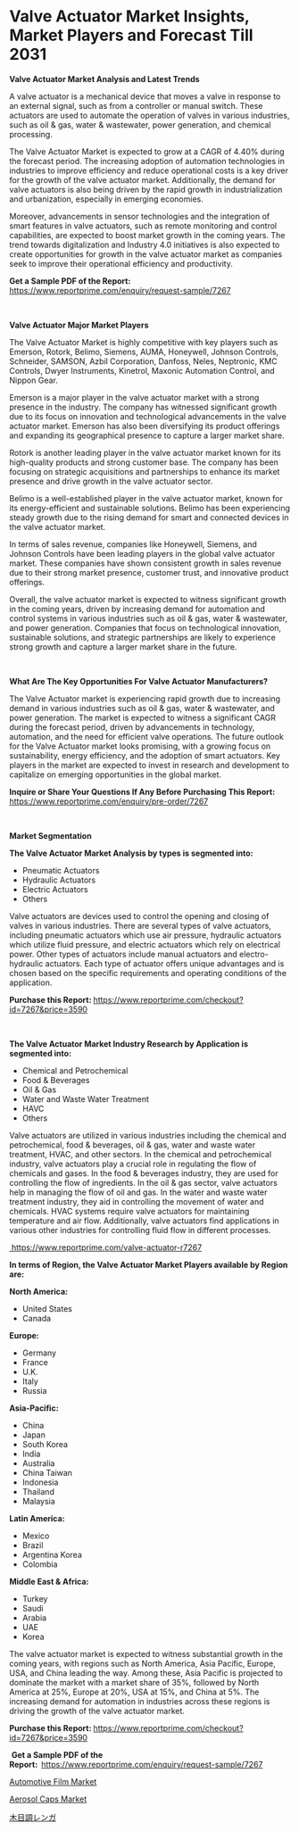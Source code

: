 <p><h1>Valve Actuator Market Insights, Market Players and Forecast Till 2031</h1></p><p><strong>Valve Actuator Market Analysis and Latest Trends</strong></p>
<p><p>A valve actuator is a mechanical device that moves a valve in response to an external signal, such as from a controller or manual switch. These actuators are used to automate the operation of valves in various industries, such as oil & gas, water & wastewater, power generation, and chemical processing.</p><p>The Valve Actuator Market is expected to grow at a CAGR of 4.40% during the forecast period. The increasing adoption of automation technologies in industries to improve efficiency and reduce operational costs is a key driver for the growth of the valve actuator market. Additionally, the demand for valve actuators is also being driven by the rapid growth in industrialization and urbanization, especially in emerging economies.</p><p>Moreover, advancements in sensor technologies and the integration of smart features in valve actuators, such as remote monitoring and control capabilities, are expected to boost market growth in the coming years. The trend towards digitalization and Industry 4.0 initiatives is also expected to create opportunities for growth in the valve actuator market as companies seek to improve their operational efficiency and productivity.</p></p>
<p><strong>Get a Sample PDF of the Report:&nbsp;</strong> <a href="https://www.reportprime.com/enquiry/request-sample/7267">https://www.reportprime.com/enquiry/request-sample/7267</a></p>
<p>&nbsp;</p>
<p><strong>Valve Actuator Major Market Players</strong></p>
<p><p>The Valve Actuator Market is highly competitive with key players such as Emerson, Rotork, Belimo, Siemens, AUMA, Honeywell, Johnson Controls, Schneider, SAMSON, Azbil Corporation, Danfoss, Neles, Neptronic, KMC Controls, Dwyer Instruments, Kinetrol, Maxonic Automation Control, and Nippon Gear.</p><p>Emerson is a major player in the valve actuator market with a strong presence in the industry. The company has witnessed significant growth due to its focus on innovation and technological advancements in the valve actuator market. Emerson has also been diversifying its product offerings and expanding its geographical presence to capture a larger market share.</p><p>Rotork is another leading player in the valve actuator market known for its high-quality products and strong customer base. The company has been focusing on strategic acquisitions and partnerships to enhance its market presence and drive growth in the valve actuator sector.</p><p>Belimo is a well-established player in the valve actuator market, known for its energy-efficient and sustainable solutions. Belimo has been experiencing steady growth due to the rising demand for smart and connected devices in the valve actuator market.</p><p>In terms of sales revenue, companies like Honeywell, Siemens, and Johnson Controls have been leading players in the global valve actuator market. These companies have shown consistent growth in sales revenue due to their strong market presence, customer trust, and innovative product offerings.</p><p>Overall, the valve actuator market is expected to witness significant growth in the coming years, driven by increasing demand for automation and control systems in various industries such as oil & gas, water & wastewater, and power generation. Companies that focus on technological innovation, sustainable solutions, and strategic partnerships are likely to experience strong growth and capture a larger market share in the future.</p></p>
<p>&nbsp;</p>
<p><strong>What Are The Key Opportunities For Valve Actuator Manufacturers?</strong></p>
<p><p>The Valve Actuator market is experiencing rapid growth due to increasing demand in various industries such as oil & gas, water & wastewater, and power generation. The market is expected to witness a significant CAGR during the forecast period, driven by advancements in technology, automation, and the need for efficient valve operations. The future outlook for the Valve Actuator market looks promising, with a growing focus on sustainability, energy efficiency, and the adoption of smart actuators. Key players in the market are expected to invest in research and development to capitalize on emerging opportunities in the global market.</p></p>
<p><strong>Inquire or Share Your Questions If Any Before Purchasing This Report:</strong> <a href="https://www.reportprime.com/enquiry/pre-order/7267">https://www.reportprime.com/enquiry/pre-order/7267</a></p>
<p>&nbsp;</p>
<p><strong>Market Segmentation</strong></p>
<p><strong>The Valve Actuator Market Analysis by types is segmented into:</strong></p>
<p><ul><li>Pneumatic Actuators</li><li>Hydraulic Actuators</li><li>Electric Actuators</li><li>Others</li></ul></p>
<p><p>Valve actuators are devices used to control the opening and closing of valves in various industries. There are several types of valve actuators, including pneumatic actuators which use air pressure, hydraulic actuators which utilize fluid pressure, and electric actuators which rely on electrical power. Other types of actuators include manual actuators and electro-hydraulic actuators. Each type of actuator offers unique advantages and is chosen based on the specific requirements and operating conditions of the application.</p></p>
<p><strong>Purchase this Report:&nbsp;</strong><a href="https://www.reportprime.com/checkout?id=7267&price=3590">https://www.reportprime.com/checkout?id=7267&price=3590</a></p>
<p>&nbsp;</p>
<p><strong>The Valve Actuator Market Industry Research by Application is segmented into:</strong></p>
<p><ul><li>Chemical and Petrochemical</li><li>Food & Beverages</li><li>Oil & Gas</li><li>Water and Waste Water Treatment</li><li>HAVC</li><li>Others</li></ul></p>
<p><p>Valve actuators are utilized in various industries including the chemical and petrochemical, food & beverages, oil & gas, water and waste water treatment, HVAC, and other sectors. In the chemical and petrochemical industry, valve actuators play a crucial role in regulating the flow of chemicals and gases. In the food & beverages industry, they are used for controlling the flow of ingredients. In the oil & gas sector, valve actuators help in managing the flow of oil and gas. In the water and waste water treatment industry, they aid in controlling the movement of water and chemicals. HVAC systems require valve actuators for maintaining temperature and air flow. Additionally, valve actuators find applications in various other industries for controlling fluid flow in different processes.</p></p>
<p><a href="https://www.reportprime.com/valve-actuator-r7267">&nbsp;https://www.reportprime.com/valve-actuator-r7267</a></p>
<p><strong>In terms of Region, the Valve Actuator Market Players available by Region are:</strong></p>
<p>
    <p> <strong> North America: </strong>
        <ul>
            <li>United States</li>
            <li>Canada</li>
        </ul>
        </p> 
    <p> <strong> Europe: </strong>
        <ul>
            <li>Germany</li>
            <li>France</li>
            <li>U.K.</li>
            <li>Italy</li>
            <li>Russia</li>
        </ul>
        </p> 
    <p> <strong> Asia-Pacific: </strong>
        <ul>
            <li>China</li>
            <li>Japan</li>
            <li>South Korea</li>
            <li>India</li>
            <li>Australia</li>
            <li>China Taiwan</li>
            <li>Indonesia</li>
            <li>Thailand</li>
            <li>Malaysia</li>
        </ul>
        </p> 
    <p> <strong> Latin America: </strong>
        <ul>
            <li>Mexico</li>
            <li>Brazil</li>
            <li>Argentina Korea</li>
            <li>Colombia</li>
        </ul>
        </p> 
    <p> <strong> Middle East & Africa: </strong>
        <ul>
            <li>Turkey</li>
            <li>Saudi</li>
            <li>Arabia</li>
            <li>UAE</li>
            <li>Korea</li>
        </ul>
    </p>
    </p>
<p><p>The valve actuator market is expected to witness substantial growth in the coming years, with regions such as North America, Asia Pacific, Europe, USA, and China leading the way. Among these, Asia Pacific is projected to dominate the market with a market share of 35%, followed by North America at 25%, Europe at 20%, USA at 15%, and China at 5%. The increasing demand for automation in industries across these regions is driving the growth of the valve actuator market.</p></p>
<p><strong>Purchase this Report: </strong><a href="https://www.reportprime.com/checkout?id=7267&price=3590">https://www.reportprime.com/checkout?id=7267&price=3590</a></p>
<p>&nbsp;<strong>Get a Sample PDF of the Report:&nbsp;&nbsp;</strong><a href="https://www.reportprime.com/enquiry/request-sample/7267">https://www.reportprime.com/enquiry/request-sample/7267</a></p>
<p><strong></strong></p>
<p><p><a href="https://www.linkedin.com/pulse/automotive-film-market-size-growth-forecast-from-2024-weobc?trackingId=92KgFifnm%2FnBTnJQSXNSsA%3D%3D">Automotive Film Market</a></p><p><a href="https://www.linkedin.com/pulse/aerosol-caps-market-research-report-provides-thorough-kziuc?trackingId=dX3oakObnUSqSKJzCnXS9A%3D%3D">Aerosol Caps Market</a></p><p><a href="https://medium.com/@nayelibosco2023/%E6%9C%A8%E6%9D%90%E7%A9%80%E7%89%A9%E3%83%AC%E3%83%B3%E3%82%AC%E5%B8%82%E5%A0%B4%E3%81%AF-%E5%B8%82%E5%A0%B4%E3%82%B7%E3%82%A7%E3%82%A2-%E5%B8%82%E5%A0%B4%E3%81%AE%E3%83%88%E3%83%AC%E3%83%B3%E3%83%89-%E5%B8%82%E5%A0%B4%E3%81%AE%E6%88%90%E9%95%B7%E3%81%AB%E9%96%A2%E3%81%99%E3%82%8B%E6%83%85%E5%A0%B1%E3%82%92%E6%8F%90%E4%BE%9B%E3%81%97%E3%81%BE%E3%81%99-mokuzai-kokumotsu-renga-shijou-wa-shijou-shea-shijou-6a7d7d1e2c38">木目調レンガ</a></p></p>